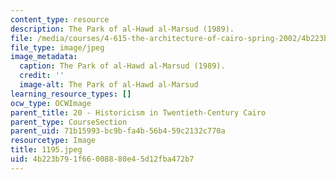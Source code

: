 ```yaml
---
content_type: resource
description: The Park of al-Hawd al-Marsud (1989).
file: /media/courses/4-615-the-architecture-of-cairo-spring-2002/4b223b791f66008880e45d12fba472b7_1195.jpeg
file_type: image/jpeg
image_metadata:
  caption: The Park of al-Hawd al-Marsud (1989).
  credit: ''
  image-alt: The Park of al-Hawd al-Marsud
learning_resource_types: []
ocw_type: OCWImage
parent_title: 20 - Historicism in Twentieth-Century Cairo
parent_type: CourseSection
parent_uid: 71b15993-bc9b-fa4b-56b4-59c2132c770a
resourcetype: Image
title: 1195.jpeg
uid: 4b223b79-1f66-0088-80e4-5d12fba472b7
---
```


